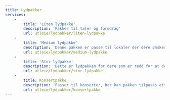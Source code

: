 ```yaml
---
title: Lydpakker
services:
    -
        title: 'Liten lydpakke'
        description: 'Pakker til taler og foredrag'
        url: utleie/lydpakker/liten-lydpakke
    -
        title: 'Medium lydpakke'
        description: 'Denne pakken er passe til lokaler der dere ønsker mindre dansegulv uten å overdøve resten av lokalet'
        url: utleie/lydpakker/medium-lydpakke
    -
        title: 'Stor lydpakke'
        description: 'Dette er lydpakken for dere som er redd for at det blir for lavt. Her har du en lydpakke som sørger for at dere får en ekte nattklubb-følelse'
        url: utleie/lydpakker/stor-lydpakke
    -
        title: Konsertpakke
        description: 'Passer til konserter, her kan pakken tilpases etter deres og artistens ønsker til en viss grad'
        url: utleie/lydpakker/konsertpakke
---
```


